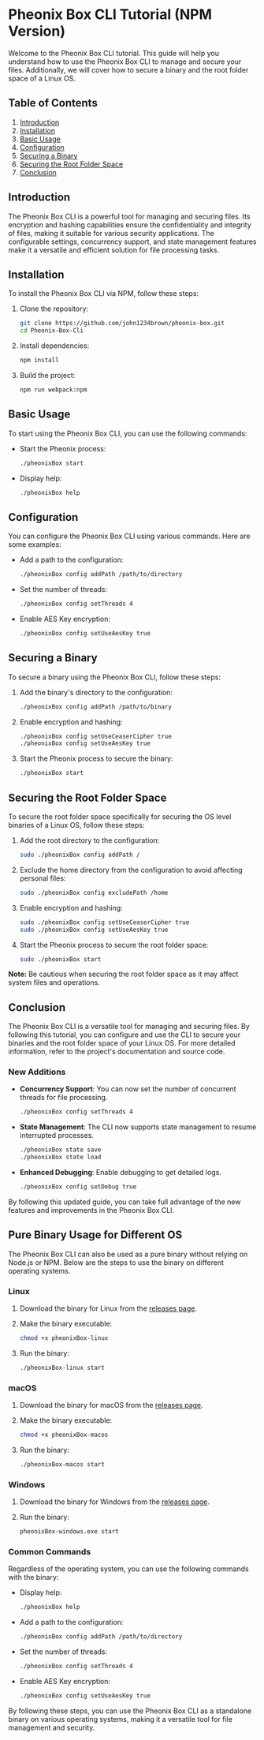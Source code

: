 # Pheonix Box CLI Tutorial (NPM Version)

Welcome to the Pheonix Box CLI tutorial. This guide will help you understand how to use the Pheonix Box CLI to manage and secure your files. Additionally, we will cover how to secure a binary and the root folder space of a Linux OS.

## Table of Contents
1. [Introduction](#introduction)
2. [Installation](#installation)
3. [Basic Usage](#basic-usage)
4. [Configuration](#configuration)
5. [Securing a Binary](#securing-a-binary)
6. [Securing the Root Folder Space](#securing-the-root-folder-space)
7. [Conclusion](#conclusion)

## Introduction
The Pheonix Box CLI is a powerful tool for managing and securing files. Its encryption and hashing capabilities ensure the confidentiality and integrity of files, making it suitable for various security applications. The configurable settings, concurrency support, and state management features make it a versatile and efficient solution for file processing tasks.

## Installation
To install the Pheonix Box CLI via NPM, follow these steps:

1. Clone the repository:
    ```sh
    git clone https://github.com/john1234brown/pheonix-box.git
    cd Pheonix-Box-Cli
    ```

2. Install dependencies:
    ```sh
    npm install
    ```

3. Build the project:
    ```sh
    npm run webpack:npm
    ```

## Basic Usage
To start using the Pheonix Box CLI, you can use the following commands:

- Start the Pheonix process:
    ```sh
    ./pheonixBox start
    ```

- Display help:
    ```sh
    ./pheonixBox help
    ```

## Configuration
You can configure the Pheonix Box CLI using various commands. Here are some examples:

- Add a path to the configuration:
    ```sh
    ./pheonixBox config addPath /path/to/directory
    ```

- Set the number of threads:
    ```sh
    ./pheonixBox config setThreads 4
    ```

- Enable AES Key encryption:
    ```sh
    ./pheonixBox config setUseAesKey true
    ```

## Securing a Binary
To secure a binary using the Pheonix Box CLI, follow these steps:

1. Add the binary's directory to the configuration:
    ```sh
    ./pheonixBox config addPath /path/to/binary
    ```

2. Enable encryption and hashing:
    ```sh
    ./pheonixBox config setUseCeaserCipher true
    ./pheonixBox config setUseAesKey true
    ```

3. Start the Pheonix process to secure the binary:
    ```sh
    ./pheonixBox start
    ```

## Securing the Root Folder Space
To secure the root folder space specifically for securing the OS level binaries of a Linux OS, follow these steps:

1. Add the root directory to the configuration:
    ```sh
    sudo ./pheonixBox config addPath /
    ```

2. Exclude the home directory from the configuration to avoid affecting personal files:
    ```sh
    sudo ./pheonixBox config excludePath /home
    ```

3. Enable encryption and hashing:
    ```sh
    sudo ./pheonixBox config setUseCeaserCipher true
    sudo ./pheonixBox config setUseAesKey true
    ```

4. Start the Pheonix process to secure the root folder space:
    ```sh
    sudo ./pheonixBox start
    ```

**Note:** Be cautious when securing the root folder space as it may affect system files and operations.

## Conclusion
The Pheonix Box CLI is a versatile tool for managing and securing files. By following this tutorial, you can configure and use the CLI to secure your binaries and the root folder space of your Linux OS. For more detailed information, refer to the project's documentation and source code.

### New Additions

- **Concurrency Support**: You can now set the number of concurrent threads for file processing.
    ```sh
    ./pheonixBox config setThreads 4
    ```

- **State Management**: The CLI now supports state management to resume interrupted processes.
    ```sh
    ./pheonixBox state save
    ./pheonixBox state load
    ```

- **Enhanced Debugging**: Enable debugging to get detailed logs.
    ```sh
    ./pheonixBox config setDebug true
    ```

By following this updated guide, you can take full advantage of the new features and improvements in the Pheonix Box CLI.


## Pure Binary Usage for Different OS

The Pheonix Box CLI can also be used as a pure binary without relying on Node.js or NPM. Below are the steps to use the binary on different operating systems.

### Linux

1. Download the binary for Linux from the [releases page](https://github.com/john1234brown/pheonix-box/releases).

2. Make the binary executable:
    ```sh
    chmod +x pheonixBox-linux
    ```

3. Run the binary:
    ```sh
    ./pheonixBox-linux start
    ```

### macOS

1. Download the binary for macOS from the [releases page](https://github.com/john1234brown/pheonix-box/releases).

2. Make the binary executable:
    ```sh
    chmod +x pheonixBox-macos
    ```

3. Run the binary:
    ```sh
    ./pheonixBox-macos start
    ```

### Windows

1. Download the binary for Windows from the [releases page](https://github.com/john1234brown/pheonix-box/releases).

2. Run the binary:
    ```sh
    pheonixBox-windows.exe start
    ```

### Common Commands

Regardless of the operating system, you can use the following commands with the binary:

- Display help:
    ```sh
    ./pheonixBox help
    ```

- Add a path to the configuration:
    ```sh
    ./pheonixBox config addPath /path/to/directory
    ```

- Set the number of threads:
    ```sh
    ./pheonixBox config setThreads 4
    ```

- Enable AES Key encryption:
    ```sh
    ./pheonixBox config setUseAesKey true
    ```

By following these steps, you can use the Pheonix Box CLI as a standalone binary on various operating systems, making it a versatile tool for file management and security.